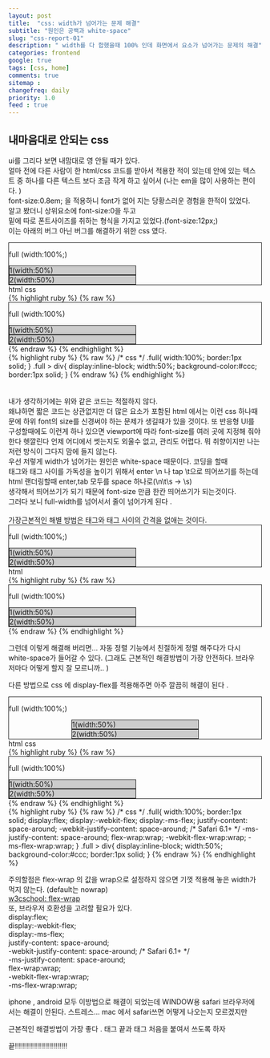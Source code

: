 ```yaml
---
layout: post
title:  "css: width가 넘어가는 문제 해결"
subtitle: "원인은 공백과 white-space"
slug: "css-report-01" 
description: " width를 다 합했을때 100% 인데 화면에서 요소가 넘어가는 문제의 해결"
categories: frontend
google: true 
tags: [css, home]
comments: true
sitemap : 
changefreq: daily
priority: 1.0
feed : true 
---
```

<script>
	$(document).ready(function(){
		$(".select_container").areaSelecting(); 		
	})
</script>

## 내마음대로 안되는 css 


ui를 그리다 보면 내맘대로 영 안될 때가 있다. <br>
얼마 전에 다른 사람이 한 html/css 코드를 받아서 적용한 적이 있는데 
안에 있는 텍스트 중 하나를 다른 텍스트 보다 조금 작게 하고 싶어서 (나는 em을 많이 사용하는 편이다. )<br>
font-size:0.8em; 을 적용하니 font가 없어 지는 당황스러운 경험을 한적이 있었다. <br>
알고 봤더니 상위요소에 font-size:0을 두고 <br>
밑에 따로 폰트사이즈를 취하는 형식을 가지고 있었다.(font-size:12px;)<br> 
이는 아래의 버그 아닌 버그를 해결하기 위한 css 였다. <br> 

<style>
.full{
	width:100%; 
	border:1px solid;
}
.full > p{
	width:100%; 
}
.full > div{
	display:inline-block; 
	width:50%; 
	background-color:#ccc;
	border:1px solid;
}
</style>
<div class='ex-container'>
	<div class='half_area'>
		<div class='full'>
			<p>full (width:100%;)</p> 
			<div>1(width:50%)</div>
			<div>2(width:50%)</div>
		</div>
	</div>
	<div class='half_area'>
		<div class='select_container'>
			<div class='btn_area'>
				<a class='btn active' data-area='#html'>html</a>
				<a class='btn' data-area='#css'>css</a>
			</div>
			<div class='box_area'>
				<div class='box' id='html'>
					{% highlight ruby %}
					{% raw %}
	<!--html --> 
<div class='full'>
	<p>full (width:100%)</p> 
	<div>1(width:50%)</div>
	<div>2(width:50%)</div>
</div>
					{% endraw %}
					{% endhighlight %}
				</div>
				<div class='box' id='css'>
					{% highlight ruby %}
					{% raw %}
/* css */
.full{
width:100%; 
border:1px solid;
}
.full > div{
display:inline-block; 
width:50%; 
background-color:#ccc;
border:1px solid;
}
				{% endraw %}
				{% endhighlight %}
			<!-- -->
					</div>
				</div>
			</div>
		</div>
	</div> 
<br>
<br>
내가 생각하기에는 위와 같은 코드는 적절하지 않다. <br>
<!-- --> 
왜냐하면 짧은 코드는 상관없지만 더 많은 요소가 포함된 html 에서는 이런 css 하나때문에 하위 font의 size를 신경써야 하는 문제가 생길때가 있을 것이다. 또 반응형 UI를 구성할때에도 이런게 하나 있으면 viewport에 따라 font-size를 여러 곳에 지정해 줘야 한다 헷깔린다 언제 어디에서 썻는지도 외울수 없고, 관리도 어렵다.  
뭐 취향이지만 나는 저런 방식이 그다지 맘에 들지 않는다. 

<br>
우선 저렇게 width가 넘어가는 원인은 white-space 때문이다. 
코딩을 할때 <br>
태그와 태그 사이를 가독성을 높이기 위해서 enter \n 나 tap \t으로 
띄어쓰기를 하는데 <br>
html 랜더링할때 enter,tab 모두를 space 하나로(\n\t\s -> \s) <br>생각해서 띄어쓰기가 되기 때문에 font-size 만큼 한칸 띄어쓰기가 되는것이다. <br>그러다 보니 full-width를 넘어서서 줄이 넘어가게 된다 . <br>
<br>
가장근본적인 해별 방법은 태그와 태그 사이의 간격을 없애는 것이다. 
<div class='ex-container'>
	<div class='half_area'>
		<div class='full'>
			<p>full (width:100%;)</p> 
			<div>
			1(width:50%)</div><div>
			2(width:50%)</div>
		</div>
	</div>
	<div class='half_area'>
		<div class='select_container'>
			<div class='btn_area'>
				<a class='btn active' data-area='#html2'>html</a>
			</div>
			<div class='box_area'>
				<div class='box' id='html2'>
					{% highlight ruby %}
					{% raw %}
	<!--html --> 
<div class='full'>
	<p >full (width:100%)</p> 
	<div>
	1(width:50%)</div><div>
	2(width:50%)</div>
</div>
					{% endraw %}
					{% endhighlight %}
				</div>
				</div>
			</div>
		</div>
	</div> 

그런데 이렇게 해결해 버리면... 자동 정렬 기능에서 친절하게 정렬 해주다가 다시 white-space가 들어갈 수 있다. 
(그래도 근본적인 해결방법이 가장 안전하다. 브라우저마다 어떻게 할지 잘 모르니까..  )


다른 방법으로 
css 에 display-flex를 적용해주면 
아주 깔끔히 해결이 된다 . 
 
<div class='ex-container'>
	<div class='half_area'>
		<div class='full' style='display:flex; 	
		display:-webkit-flex; 	
		display:-ms-flex;
		justify-content: space-around; -webkit-justify-content: space-around; 
		/* Safari 6.1+ */
		 -ms-justify-content: space-around;
		flex-wrap:wrap; -webkit-flex-wrap:wrap; -ms-flex-wrap:wrap; '>
		<p>full (width:100%;)</p> 
			<div>1(width:50%)</div>
			<div>2(width:50%)</div>
		</div>
	</div>
	<div class='half_area'>
		<div class='select_container'>
			<div class='btn_area'>
				<a class='btn' data-area='#3html'>html</a>
				<a class='btn active' data-area='#3css'>css</a>
			</div>
			<div class='box_area'>
				<div class='box' id='3html'>
					{% highlight ruby %}
					{% raw %}
	<!--html --> 
<div class='full'>
	<p>full (width:100%)</p> 
	<div>1(width:50%)</div>
	<div>2(width:50%)</div>
</div>
					{% endraw %}
					{% endhighlight %}
				</div>
				<div class='box' id='3css'>
					{% highlight ruby %}
					{% raw %}
/* css */
.full{
width:100%; 
border:1px solid;
display:flex; 	
display:-webkit-flex; 	
display:-ms-flex;
justify-content: space-around; -webkit-justify-content: space-around; 
/* Safari 6.1+ */ -ms-justify-content: space-around;
flex-wrap:wrap; -webkit-flex-wrap:wrap; -ms-flex-wrap:wrap; 
}
.full > div{
display:inline-block; 
width:50%; 
background-color:#ccc;
border:1px solid;
}
				{% endraw %}
				{% endhighlight %}
			<!-- -->
					</div>
				</div>
			</div>
		</div>
	</div> 


주의할점은 	flex-wrap 의 값을 wrap으로 설정하지 않으면 기껏 적용해 놓은 width가 먹지 않는다. (default는 nowrap)<br>
[w3cschool: flex-wrap](https://www.w3schools.com/cssref/css3_pr_flex-wrap.asp) <br>
또, 브라우저 호환성을 고려할 필요가 있다. <br>
display:flex; 	<br>
display:-webkit-flex; 	<br>
display:-ms-flex;<br>
justify-content: space-around;<br>
 -webkit-justify-content: space-around; /* Safari 6.1+ */<br> -ms-justify-content: space-around;<br>
flex-wrap:wrap;<br> -webkit-flex-wrap:wrap; <br>-ms-flex-wrap:wrap; <br>

iphone , android 모두 이방법으로 해결이 되었는데 
WINDOW용 safari 브라우저에서는 해결이 안된다.
스트레스...
mac 에서 safari쓰면 어떻게 나오는지 모르겠지만 

근본적인 해결방법이 가장 좋다 . 
태그 끝과 태그 처음을 붙여서 쓰도록 하자 

끝!!!!!!!!!!!!!!!!!!!!!!!!!!